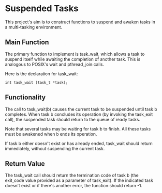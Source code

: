 # Suspended Tasks

This project's aim is to construct functions to suspend and awaken tasks in a multi-tasking environment.

## Main Function

The primary function to implement is task_wait, which allows a task to suspend itself while awaiting the completion of another task. This is analogous to POSIX's wait and pthread_join calls.

Here is the declaration for task_wait:

`int task_wait (task_t *task);`

## Functionality

The call to task_wait(b) causes the current task to be suspended until task b completes. When task b concludes its operation (by invoking the task_exit call), the suspended task should return to the queue of ready tasks.

Note that several tasks may be waiting for task b to finish. All these tasks must be awakened when b ends its operation.

If task b either doesn't exist or has already ended, task_wait should return immediately, without suspending the current task.

## Return Value

The task_wait call should return the termination code of task b (the exit_code value provided as a parameter of task_exit). If the indicated task doesn't exist or if there's another error, the function should return -1.